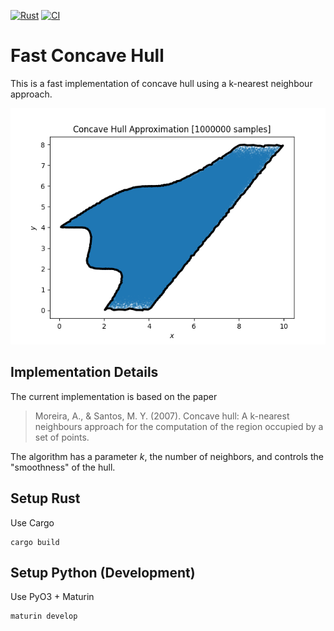 [![Rust](https://github.com/EthanJamesLew/concave-hull/actions/workflows/rust.yml/badge.svg)](https://github.com/EthanJamesLew/concave-hull/actions/workflows/rust.yml)
[![CI](https://github.com/EthanJamesLew/concave-hull/actions/workflows/Maturin.yml/badge.svg)](https://github.com/EthanJamesLew/concave-hull/actions/workflows/Maturin.yml)

# Fast Concave Hull

This is a fast implementation of concave hull using a k-nearest neighbour approach.

![Concave Hull Approximation of Sparse Polynomial Zonotope](./doc/img/spz.png)

## Implementation Details

The current implementation is based on the paper

> Moreira, A., & Santos, M. Y. (2007). Concave hull: A k-nearest neighbours approach for the computation of the region occupied by a set of points.

The algorithm has a parameter $k$, the number of neighbors, and controls the "smoothness" of the hull.

## Setup Rust

Use Cargo 

```shell
cargo build
```

## Setup Python (Development)

Use PyO3 + Maturin

```shell
maturin develop
```